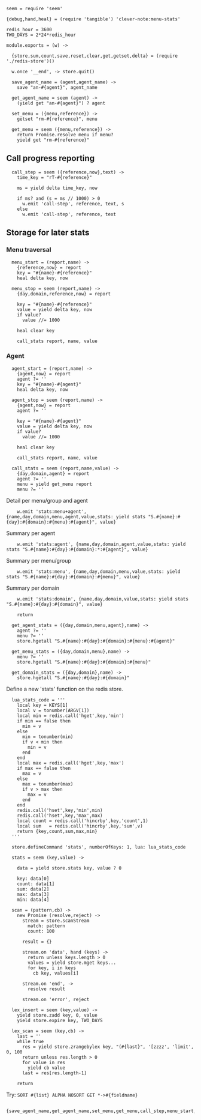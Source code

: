     seem = require 'seem'

    {debug,hand,heal} = (require 'tangible') 'clever-note:menu-stats'

    redis_hour = 3600
    TWO_DAYS = 2*24*redis_hour

    module.exports = (w) ->

      {store,sum,count,save,reset,clear,get,getset,delta} = (require './redis-store')()

      w.once '__end', -> store.quit()

      save_agent_name = (agent,agent_name) ->
        save "an-#{agent}", agent_name

      get_agent_name = seem (agent) ->
        (yield get "an-#{agent}") ? agent

      set_menu = ({menu,reference}) ->
        getset "rm-#{reference}", menu

      get_menu = seem ({menu,reference}) ->
        return Promise.resolve menu if menu?
        yield get "rm-#{reference}"

Call progress reporting
-----------------------

      call_step = seem ({reference,now},text) ->
        time_key = "rT-#{reference}"

        ms = yield delta time_key, now

        if ms? and (s = ms // 1000) > 0
          w.emit 'call-step', reference, text, s
        else
          w.emit 'call-step', reference, text

Storage for later stats
-----------------------

### Menu traversal

      menu_start = (report,name) ->
        {reference,now} = report
        key = "#{name}-#{reference}"
        heal delta key, now

      menu_stop = seem (report,name) ->
        {day,domain,reference,now} = report

        key = "#{name}-#{reference}"
        value = yield delta key, now
        if value?
          value //= 1000

        heal clear key

        call_stats report, name, value

### Agent

      agent_start = (report,name) ->
        {agent,now} = report
        agent ?= ''
        key = "#{name}-#{agent}"
        heal delta key, now

      agent_stop = seem (report,name) ->
        {agent,now} = report
        agent ?= ''

        key = "#{name}-#{agent}"
        value = yield delta key, now
        if value?
          value //= 1000

        heal clear key

        call_stats report, name, value

      call_stats = seem (report,name,value) ->
        {day,domain,agent} = report
        agent ?= ''
        menu = yield get_menu report
        menu ?= ''

Detail per menu/group and agent

        w.emit 'stats:menu+agent', {name,day,domain,menu,agent,value,stats: yield stats "S.#{name}:#{day}:#{domain}:#{menu}:#{agent}", value}

Summary per agent

        w.emit 'stats:agent', {name,day,domain,agent,value,stats: yield stats "S.#{name}:#{day}:#{domain}:*:#{agent}", value}

Summary per menu/group

        w.emit 'stats:menu', {name,day,domain,menu,value,stats: yield stats "S.#{name}:#{day}:#{domain}:#{menu}", value}

Summary per domain

        w.emit 'stats:domain', {name,day,domain,value,stats: yield stats "S.#{name}:#{day}:#{domain}", value}

        return

      get_agent_stats = ({day,domain,menu,agent},name) ->
        agent ?= ''
        menu ?= ''
        store.hgetall "S.#{name}:#{day}:#{domain}:#{menu}:#{agent}"

      get_menu_stats = ({day,domain,menu},name) ->
        menu ?= ''
        store.hgetall "S.#{name}:#{day}:#{domain}:#{menu}"

      get_domain_stats = ({day,domain},name) ->
        store.hgetall "S.#{name}:#{day}:#{domain}"

Define a new 'stats' function on the redis store.

      lua_stats_code = '''
        local key = KEYS[1]
        local v = tonumber(ARGV[1])
        local min = redis.call('hget',key,'min')
        if min == false then
          min = v
        else
          min = tonumber(min)
          if v < min then
            min = v
          end
        end
        local max = redis.call('hget',key,'max')
        if max == false then
          max = v
        else
          max = tonumber(max)
          if v > max then
            max = v
          end
        end
        redis.call('hset',key,'min',min)
        redis.call('hset',key,'max',max)
        local count = redis.call('hincrby',key,'count',1)
        local sum   = redis.call('hincrby',key,'sum',v)
        return {key,count,sum,max,min}
      '''

      store.defineCommand 'stats', numberOfKeys: 1, lua: lua_stats_code

      stats = seem (key,value) ->

        data = yield store.stats key, value ? 0

        key: data[0]
        count: data[1]
        sum: data[2]
        max: data[3]
        min: data[4]

      scan = (pattern,cb) ->
        new Promise (resolve,reject) ->
          stream = store.scanStream
            match: pattern
            count: 100

          result = {}

          stream.on 'data', hand (keys) ->
            return unless keys.length > 0
            values = yield store.mget keys...
            for key, i in keys
              cb key, values[i]

          stream.on 'end', ->
            resolve result

          stream.on 'error', reject

      lex_insert = seem (key,value) ->
        yield store.zadd key, 0, value
        yield store.expire key, TWO_DAYS

      lex_scan = seem (key,cb) ->
        last = ''
        while true
          res = yield store.zrangebylex key, "(#{last}", '[zzzz', 'limit', 0, 100
          return unless res.length > 0
          for value in res
            yield cb value
          last = res[res.length-1]

        return

Try: `SORT #{list} ALPHA NOSORT GET *->#{fieldname}`

      {save_agent_name,get_agent_name,set_menu,get_menu,call_step,menu_start,menu_stop,agent_start,agent_stop,call_stats,get_agent_stats,get_menu_stats,get_domain_stats,lex_insert,lex_scan}

